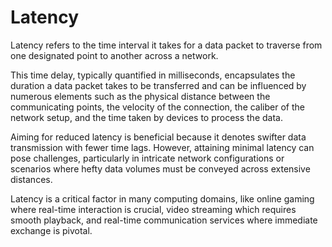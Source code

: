 # Latency

Latency refers to the time interval it takes for a data packet to traverse from one designated point to another across a network.

This time delay, typically quantified in milliseconds, encapsulates the duration a data packet takes to be transferred and can be influenced by numerous elements such as the physical distance between the communicating points, the velocity of the connection, the caliber of the network setup, and the time taken by devices to process the data.

Aiming for reduced latency is beneficial because it denotes swifter data transmission with fewer time lags. However, attaining minimal latency can pose challenges, particularly in intricate network configurations or scenarios where hefty data volumes must be conveyed across extensive distances.

Latency is a critical factor in many computing domains, like online gaming where real-time interaction is crucial, video streaming which requires smooth playback, and real-time communication services where immediate exchange is pivotal.